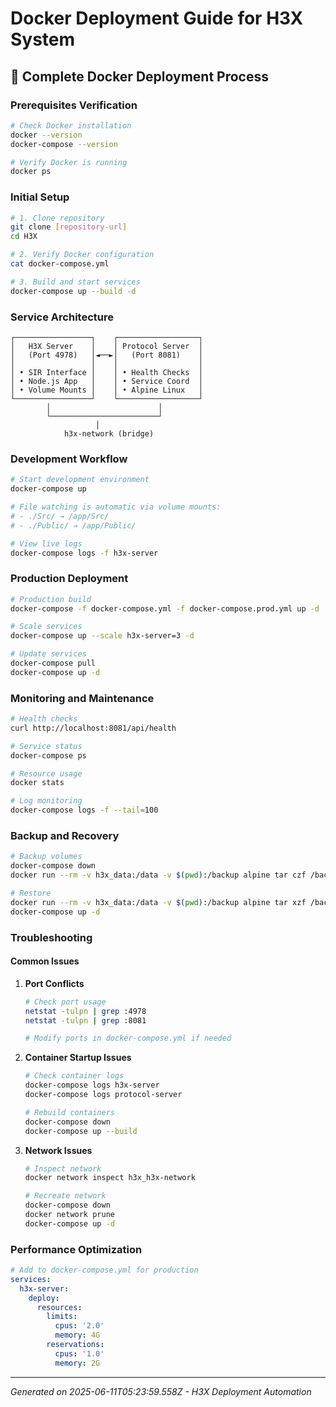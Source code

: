 # Docker Deployment Guide for H3X System

## 🚀 Complete Docker Deployment Process

### Prerequisites Verification

```bash
# Check Docker installation
docker --version
docker-compose --version

# Verify Docker is running
docker ps
```

### Initial Setup

```bash
# 1. Clone repository
git clone [repository-url]
cd H3X

# 2. Verify Docker configuration
cat docker-compose.yml

# 3. Build and start services
docker-compose up --build -d
```

### Service Architecture

```
┌─────────────────┐    ┌──────────────────┐
│   H3X Server    │    │ Protocol Server  │
│   (Port 4978)   │◄──►│   (Port 8081)    │
│                 │    │                  │
│ • SIR Interface │    │ • Health Checks  │
│ • Node.js App   │    │ • Service Coord  │
│ • Volume Mounts │    │ • Alpine Linux   │
└─────────────────┘    └──────────────────┘
        │                        │
        └────────────────────────┘
                   │
            h3x-network (bridge)
```

### Development Workflow

```bash
# Start development environment
docker-compose up

# File watching is automatic via volume mounts:
# - ./Src/ → /app/Src/
# - ./Public/ → /app/Public/

# View live logs
docker-compose logs -f h3x-server
```

### Production Deployment

```bash
# Production build
docker-compose -f docker-compose.yml -f docker-compose.prod.yml up -d

# Scale services
docker-compose up --scale h3x-server=3 -d

# Update services
docker-compose pull
docker-compose up -d
```

### Monitoring and Maintenance

```bash
# Health checks
curl http://localhost:8081/api/health

# Service status
docker-compose ps

# Resource usage
docker stats

# Log monitoring
docker-compose logs -f --tail=100
```

### Backup and Recovery

```bash
# Backup volumes
docker-compose down
docker run --rm -v h3x_data:/data -v $(pwd):/backup alpine tar czf /backup/h3x-backup.tar.gz /data

# Restore
docker run --rm -v h3x_data:/data -v $(pwd):/backup alpine tar xzf /backup/h3x-backup.tar.gz
docker-compose up -d
```

### Troubleshooting

#### Common Issues

1. **Port Conflicts**
   ```bash
   # Check port usage
   netstat -tulpn | grep :4978
   netstat -tulpn | grep :8081
   
   # Modify ports in docker-compose.yml if needed
   ```

2. **Container Startup Issues**
   ```bash
   # Check container logs
   docker-compose logs h3x-server
   docker-compose logs protocol-server
   
   # Rebuild containers
   docker-compose down
   docker-compose up --build
   ```

3. **Network Issues**
   ```bash
   # Inspect network
   docker network inspect h3x_h3x-network
   
   # Recreate network
   docker-compose down
   docker network prune
   docker-compose up -d
   ```

### Performance Optimization

```yaml
# Add to docker-compose.yml for production
services:
  h3x-server:
    deploy:
      resources:
        limits:
          cpus: '2.0'
          memory: 4G
        reservations:
          cpus: '1.0'  
          memory: 2G
```

---

*Generated on 2025-06-11T05:23:59.558Z - H3X Deployment Automation*
